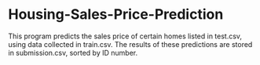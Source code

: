 # Housing-Sales-Price-Prediction

This program predicts the sales price of certain homes listed in test.csv, using data collected in train.csv.
The results of these predictions are stored in submission.csv, sorted by ID number.
